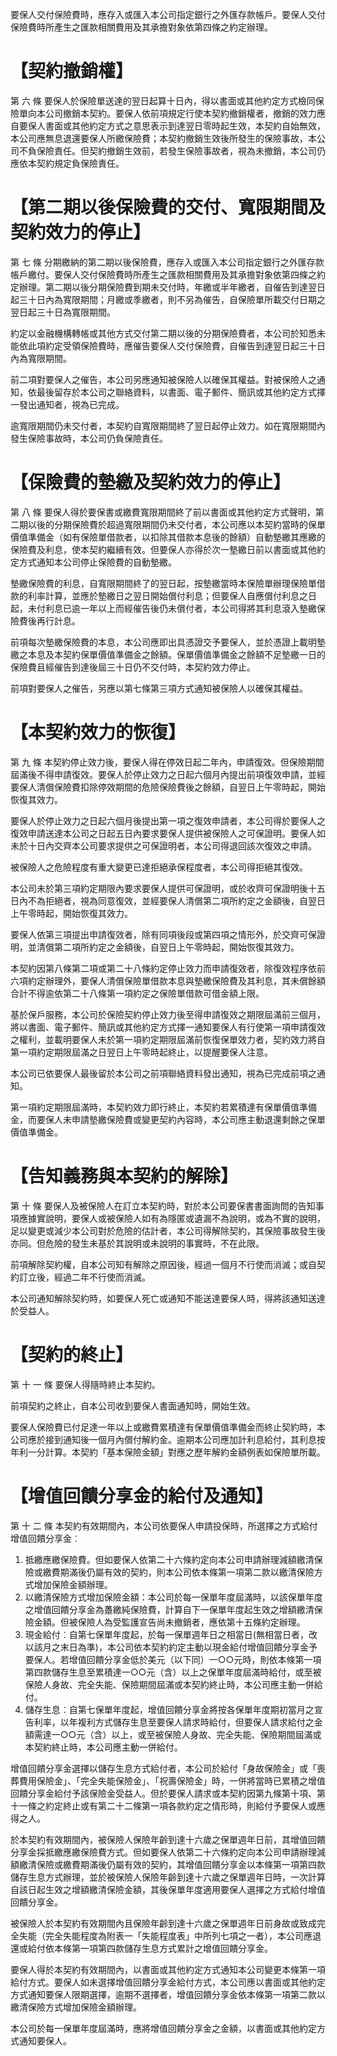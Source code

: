 要保人交付保險費時，應存入或匯入本公司指定銀行之外匯存款帳戶。要保人交付保險費時所產生之匯款相關費用及其承擔對象依第四條之約定辦理。

# 【契約撤銷權】

第 六 條 要保人於保險單送達的翌日起算十日內，得以書面或其他約定方式檢同保險單向本公司撤銷本契約。要保人依前項規定行使本契約撤銷權者，撤銷的效力應自要保人書面或其他約定方式之意思表示到達翌日零時起生效，本契約自始無效，本公司應無息退還要保人所繳保險費；本契約撤銷生效後所發生的保險事故，本公司不負保險責任。但契約撤銷生效前，若發生保險事故者，視為未撤銷，本公司仍應依本契約規定負保險責任。

# 【第二期以後保險費的交付、寬限期間及契約效力的停止】

第 七 條 分期繳納的第二期以後保險費，應存入或匯入本公司指定銀行之外匯存款帳戶繳付。要保人交付保險費時所產生之匯款相關費用及其承擔對象依第四條之約定辦理。第二期以後分期保險費到期未交付時，年繳或半年繳者，自催告到達翌日起三十日內為寬限期間；月繳或季繳者，則不另為催告，自保險單所載交付日期之翌日起三十日為寬限期間。

約定以金融機構轉帳或其他方式交付第二期以後的分期保險費者，本公司於知悉未能依此項約定受領保險費時，應催告要保人交付保險費，自催告到達翌日起三十日內為寬限期間。

前二項對要保人之催告，本公司另應通知被保險人以確保其權益。對被保險人之通知，依最後留存於本公司之聯絡資料，以書面、電子郵件、簡訊或其他約定方式擇一發出通知者，視為已完成。

逾寬限期間仍未交付者，本契約自寬限期間終了翌日起停止效力。如在寬限期間內發生保險事故時，本公司仍負保險責任。

# 【保險費的墊繳及契約效力的停止】

第 八 條 要保人得於要保書或繳費寬限期間終了前以書面或其他約定方式聲明，第二期以後的分期保險費於超過寬限期間仍未交付者，本公司應以本契約當時的保單價值準備金（如有保險單借款者，以扣除其借款本息後的餘額）自動墊繳其應繳的保險費及利息，使本契約繼續有效。但要保人亦得於次一墊繳日前以書面或其他約定方式通知本公司停止保險費的自動墊繳。

墊繳保險費的利息，自寬限期間終了的翌日起，按墊繳當時本保險單辦理保險單借款的利率計算，並應於墊繳日之翌日開始償付利息；但要保人自應償付利息之日起，未付利息已逾一年以上而經催告後仍未償付者，本公司得將其利息滾入墊繳保險費後再行計息。

前項每次墊繳保險費的本息，本公司應即出具憑證交予要保人，並於憑證上載明墊繳之本息及本契約保單價值準備金之餘額。保單價值準備金之餘額不足墊繳一日的保險費且經催告到達後屆三十日仍不交付時，本契約效力停止。

前項對要保人之催告，另應以第七條第三項方式通知被保險人以確保其權益。

# 【本契約效力的恢復】

第 九 條 本契約停止效力後，要保人得在停效日起二年內，申請復效。但保險期間屆滿後不得申請復效。要保人於停止效力之日起六個月內提出前項復效申請，並經要保人清償保險費扣除停效期間的危險保險費後之餘額，自翌日上午零時起，開始恢復其效力。

要保人於停止效力之日起六個月後提出第一項之復效申請者，本公司得於要保人之復效申請送達本公司之日起五日內要求要保人提供被保險人之可保證明。要保人如未於十日內交齊本公司要求提供之可保證明者，本公司得退回該次復效之申請。

被保險人之危險程度有重大變更已達拒絕承保程度者，本公司得拒絕其復效。

本公司未於第三項約定期限內要求要保人提供可保證明，或於收齊可保證明後十五日內不為拒絕者，視為同意復效，並經要保人清償第二項所約定之金額後，自翌日上午零時起，開始恢復其效力。

要保人依第三項提出申請復效者，除有同項後段或第四項之情形外，於交齊可保證明，並清償第二項所約定之金額後，自翌日上午零時起，開始恢復其效力。

本契約因第八條第二項或第二十八條約定停止效力而申請復效者，除復效程序依前六項約定辦理外，要保人清償保險單借款本息與墊繳保險費及其利息，其未償餘額合計不得逾依第二十八條第一項約定之保險單借款可借金額上限。

基於保戶服務，本公司於保險契約停止效力後至得申請復效之期限屆滿前三個月，將以書面、電子郵件、簡訊或其他約定方式擇一通知要保人有行使第一項申請復效之權利，並載明要保人未於第一項約定期限屆滿前恢復保單效力者，契約效力將自第一項約定期限屆滿之日翌日上午零時起終止，以提醒要保人注意。

本公司已依要保人最後留於本公司之前項聯絡資料發出通知，視為已完成前項之通知。

第一項約定期限屆滿時，本契約效力即行終止，本契約若累積達有保單價值準備金，而要保人未申請墊繳保險費或變更契約內容時，本公司應主動退還剩餘之保單價值準備金。

# 【告知義務與本契約的解除】

第 十 條 要保人及被保險人在訂立本契約時，對於本公司要保書書面詢問的告知事項應據實說明，要保人或被保險人如有為隱匿或遺漏不為說明，或為不實的說明，足以變更或減少本公司對於危險的估計者，本公司得解除契約，其保險事故發生後亦同。但危險的發生未基於其說明或未說明的事實時，不在此限。

前項解除契約權，自本公司知有解除之原因後，經過一個月不行使而消滅；或自契約訂立後，經過二年不行使而消滅。

本公司通知解除契約時，如要保人死亡或通知不能送達要保人時，得將該通知送達於受益人。

# 【契約的終止】

第 十 一 條 要保人得隨時終止本契約。

前項契約之終止，自本公司收到要保人書面通知時，開始生效。

要保人保險費已付足達一年以上或繳費累積達有保單價值準備金而終止契約時，本公司應於接到通知後一個月內償付解約金。逾期本公司應加計利息給付，其利息按年利一分計算。本契約「基本保險金額」對應之歷年解約金額例表如保險單所載。

# 【增值回饋分享金的給付及通知】

第 十 二 條 本契約有效期間內，本公司依要保人申請投保時，所選擇之方式給付增值回饋分享金︰

1. 抵繳應繳保險費。但如要保人依第二十六條約定向本公司申請辦理減額繳清保險或繳費期滿後仍屬有效的契約，則本公司依本條第一項第二款以繳清保險方式增加保險金額辦理。
2. 以繳清保險方式增加保險金額：本公司於每一保單年度屆滿時，以該保單年度之增值回饋分享金為躉繳純保險費，計算自下一保單年度起生效之增額繳清保險金額。但被保險人為受監護宣告尚未撤銷者，應依第十五條約定辦理。
3. 現金給付︰自第七保單年度起，於每一保單週年日之相當日(無相當日者，改以該月之末日為準)，本公司依本契約約定主動以現金給付增值回饋分享金予要保人。若增值回饋分享金低於美元（以下同）一○○元時，則依本條第一項第四款儲存生息至累積達一○○元（含）以上之保單年度屆滿時給付，或至被保險人身故、完全失能、保險期間屆滿或本契約終止時，本公司應主動一併給付。
4. 儲存生息︰自第七保單年度起，增值回饋分享金將按各保單年度期初當月之宣告利率，以年複利方式儲存生息至要保人請求時給付，但要保人請求給付之金額需達一○○元（含）以上，或至被保險人身故、完全失能、保險期間屆滿或本契約終止時，本公司應主動一併給付。

增值回饋分享金選擇以儲存生息方式給付者，本公司於給付「身故保險金」或「喪葬費用保險金」、「完全失能保險金」、「祝壽保險金」時，一併將當時已累積之增值回饋分享金給付予該保險金受益人。但於要保人請求或本契約因第九條第十項、第十一條之約定終止或有第二十二條第一項各款約定之情形時，則給付予要保人或應得之人。

於本契約有效期間內，被保險人保險年齡到達十六歲之保單週年日前，其增值回饋分享金採抵繳應繳保險費方式。但如要保人依第二十六條約定向本公司申請辦理減額繳清保險或繳費期滿後仍屬有效的契約，其增值回饋分享金以本條第一項第四款儲存生息方式辦理，並於被保險人保險年齡到達十六歲之保單週年日時，一次計算自該日起生效之增額繳清保險金額，其後保單年度適用要保人選擇之方式給付增值回饋分享金。

被保險人於本契約有效期間內且保險年齡到達十六歲之保單週年日前身故或致成完全失能（完全失能程度為附表一「失能程度表」中所列七項之一者），本公司應退還或給付依本條第一項第四款儲存生息方式累計之增值回饋分享金。

要保人得於本契約有效期間內，以書面或其他約定方式通知本公司變更本條第一項給付方式。要保人如未選擇增值回饋分享金給付方式，本公司應以書面或其他約定方式通知要保人限期選擇，逾期不選擇者，增值回饋分享金依本條第一項第二款以繳清保險方式增加保險金額辦理。

本公司於每一保單年度屆滿時，應將增值回饋分享金之金額，以書面或其他約定方式通知要保人。